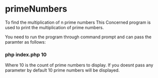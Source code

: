 # primeNumbers
To find the multiplication of n prime numbers
This Concerned program is used to print the multiplication of prime numbers.

You need to run the program through command prompt and can pass the paramter as follows:

###  php index.php 10  

Where 10 is the count of prime numbers to display. If you doesnt pass any parameter by default 10 prime numbers will be displayed.
